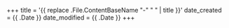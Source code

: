 +++
title = '{{ replace .File.ContentBaseName "-" " " | title }}'
date_created = {{ .Date }}
date_modified = {{ .Date }}
+++
